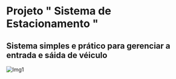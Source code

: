 # Projeto " Sistema de Estacionamento "
## Sistema simples e prático para gerenciar a entrada e sáida de véiculo 


![Img1]()
